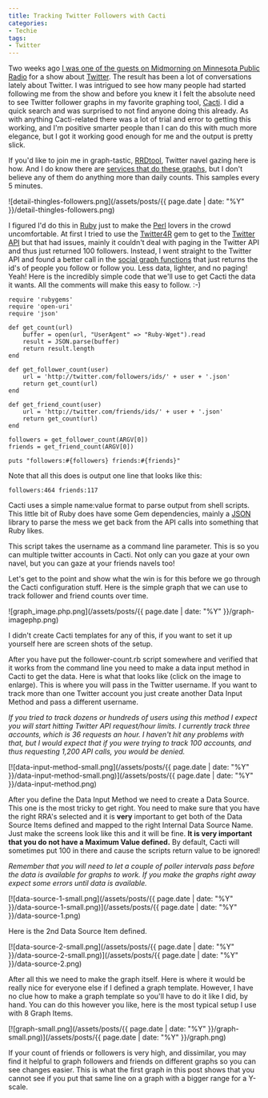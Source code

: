 ```yaml
---
title: Tracking Twitter Followers with Cacti
categories:
- Techie
tags:
- Twitter
---
```


Two weeks ago [I was one of the guests on Midmorning on Minnesota Public Radio](/thingelstad/guest-on-minnesota-public-radios-midmorning-today) for a show about [Twitter](http://twitter.com/). The result has been a lot of conversations lately about Twitter. I was intrigued to see how many people had started following me from the show and before you knew it I felt the absolute need to see Twitter follower graphs in my favorite graphing tool, [Cacti](http://www.cacti.net/). I did a quick search and was surprised to not find anyone doing this already.
As with anything Cacti-related there was a lot of trial and error to getting this working, and I'm positive smarter people than I can do this with much more elegance, but I got it working good enough for me and the output is pretty slick.

If you'd like to join me in graph-tastic, [RRDtool](http://oss.oetiker.ch/rrdtool/), Twitter navel gazing here is how. And I do know there are [services that do these graphs](http://twittercounter.com/thingles/month), but I don't believe any of them do anything more than daily counts. This samples every 5 minutes.

![detail-thingles-followers.png](/assets/posts/{{ page.date | date: "%Y" }}/detail-thingles-followers.png)

I figured I'd do this in [Ruby](http://www.ruby-lang.org/en/) just to make the [Perl](http://www.perl.org/) lovers in the crowd uncomfortable. At first I tried to use the [Twitter4R](http://twitter4r.rubyforge.org/) gem to get to the [Twitter API](http://apiwiki.twitter.com/) but that had issues, mainly it couldn't deal with paging in the Twitter API and thus just returned 100 followers. Instead, I went straight to the Twitter API and found a better call in the [social graph functions](http://apiwiki.twitter.com/REST+API+Documentation#SocialGraphMethods) that just returns the id's of people you follow or follow you. Less data, lighter, and no paging! Yeah! Here is the incredibly simple code that we'll use to get Cacti the data it wants. All the comments will make this easy to follow. :-)



    
    require 'rubygems'
    require 'open-uri'
    require 'json'
    
    def get_count(url)
    	buffer = open(url, "UserAgent" => "Ruby-Wget").read
    	result = JSON.parse(buffer)
    	return result.length
    end
    
    def get_follower_count(user)
    	url = 'http://twitter.com/followers/ids/' + user + '.json'
    	return get_count(url)
    end
    
    def get_friend_count(user)
    	url = 'http://twitter.com/friends/ids/' + user + '.json'
    	return get_count(url)
    end
    
    followers = get_follower_count(ARGV[0])
    friends = get_friend_count(ARGV[0])
    
    puts "followers:#{followers} friends:#{friends}"

Note that all this does is output one line that looks like this:



    
    followers:464 friends:117
    

Cacti uses a simple name:value format to parse output from shell scripts. This little bit of Ruby does have some Gem dependencies, mainly a [JSON](http://www.json.org/) library to parse the mess we get back from the API calls into something that Ruby likes.

This script takes the username as a command line parameter. This is so you can multiple twitter accounts in Cacti. Not only can you gaze at your own navel, but you can gaze at your friends navels too!

Let's get to the point and show what the win is for this before we go through the Cacti configuration stuff. Here is the simple graph that we can use to track follower and friend counts over time.

![graph_image.php.png](/assets/posts/{{ page.date | date: "%Y" }}/graph-imagephp.png)

I didn't create Cacti templates for any of this, if you want to set it up yourself here are screen shots of the setup.

<!-- more -->
After you have put the follower-count.rb script somewhere and verified that it works from the command line you need to make a data input method in Cacti to get the data. Here is what that looks like (click on the image to enlarge). This is where you will pass in the Twitter username. If you want to track more than one Twitter account you just create another Data Input Method and pass a different username.

_If you tried to track dozens or hundreds of users using this method I expect you will start hitting Twitter API request/hour limits. I currently track three accounts, which is 36 requests an hour. I haven't hit any problems with that, but I would expect that if you were trying to track 100 accounts, and thus requesting 1,200 API calls, you would be denied._

[![data-input-method-small.png](/assets/posts/{{ page.date | date: "%Y" }}/data-input-method-small.png)](/assets/posts/{{ page.date | date: "%Y" }}/data-input-method.png)

After you define the Data Input Method we need to create a Data Source. This one is the most tricky to get right. You need to make sure that you have the right RRA's selected and it is **very** important to get both of the Data Source Items defined and mapped to the right Internal Data Source Name. Just make the screens look like this and it will be fine. **It is very important that you do not have a Maximum Value defined.** By default, Cacti will sometimes put 100 in there and cause the scripts return value to be ignored!

_Remember that you will need to let a couple of poller intervals pass before the data is available for graphs to work. If you make the graphs right away expect some errors until data is available._

[![data-source-1-small.png](/assets/posts/{{ page.date | date: "%Y" }}/data-source-1-small.png)](/assets/posts/{{ page.date | date: "%Y" }}/data-source-1.png)

Here is the 2nd Data Source Item defined.

[![data-source-2-small.png](/assets/posts/{{ page.date | date: "%Y" }}/data-source-2-small.png)](/assets/posts/{{ page.date | date: "%Y" }}/data-source-2.png)

After all this we need to make the graph itself. Here is where it would be really nice for everyone else if I defined a graph template. However, I have no clue how to make a graph template so you'll have to do it like I did, by hand. You can do this however you like, here is the most typical setup I use with 8 Graph Items.

[![graph-small.png](/assets/posts/{{ page.date | date: "%Y" }}/graph-small.png)](/assets/posts/{{ page.date | date: "%Y" }}/graph.png)

If your count of friends or followers is very high, and dissimilar, you may find it helpful to graph followers and friends on different graphs so you can see changes easier. This is what the first graph in this post shows that you cannot see if you put that same line on a graph with a bigger range for a Y-scale.
